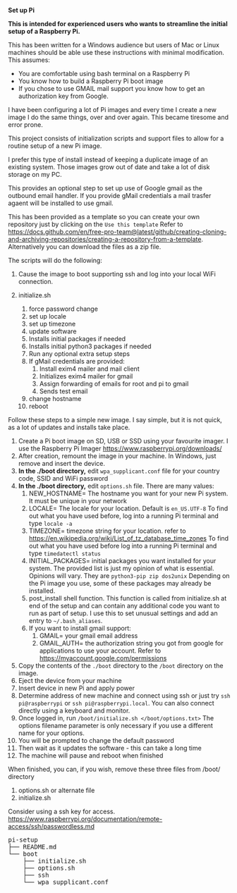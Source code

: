 __Set up Pi__

**This is intended for experienced users who wants to streamline the initial setup of a Raspberry Pi.**

This has been written for a Windows audience but users of Mac or Linux machines should be able use these instructions with minimal modification.
This assumes:

- You are comfortable using bash terminal on a Raspberry Pi
- You know how to build a Raspberry Pi boot image
- If you chose to use GMAIL mail support you know how to get an authorization key from Google.

I have been configuring a lot of Pi images and every time I create a new image I do the same things, over and over again. This became tiresome and error prone.

This project consists of initialization scripts and support files to allow for a routine setup of a new Pi image.

I prefer this type of install instead of keeping a duplicate image of an existing system. Those images grow out of date and take a lot of disk storage on my PC.

This provides an optional step to set up use of Google gmail as the outbound email handler. If you provide gMail credentials a mail trasfer agaent will be installed to use gmail.

This has been provided as a template so you can create your own repository just by clicking on the `Use this template`  Refer to https://docs.github.com/en/free-pro-team@latest/github/creating-cloning-and-archiving-repositories/creating-a-repository-from-a-template. Alternatively you can download the files as a zip file.


The scripts will do the following:

1. Cause the image to boot supporting ssh and log into your local WiFi connection.

2. initialize.sh
   1. force password change
   2. set up locale
   3. set up timezone
   4. update software
   5. Installs initial packages if needed
   6. Installs initial python3 packages if needed
   7. Run any optional extra setup steps
   8. If gMail credentials are provided:
      1.  Install exim4 mailer and mail client
      2.  Initializes exim4 mailer for gmail
      3.  Assign forwarding of emails for root and pi to gmail
      4.  Sends test email
   9.  change hostname
   10. reboot


Follow these steps to a simple new image. I say simple, but it is not quick, as a lot of updates and installs take place.

1. Create a Pi boot image on SD, USB or SSD using your favourite imager. I use the Raspberry Pi Imager https://www.raspberrypi.org/downloads/
2. After creation, remount the image in your machine. In Windows, just remove and insert the device.
3. __In the ./boot directory,__ edit `wpa_supplicant.conf` file for your country code, SSID and WiFi password
4. __In the ./boot directory,__ edit `options.sh` file.  There are many values:
   1. NEW_HOSTNAME= The hostname you want for your new Pi system. It must be unique in your network
   2. LOCALE= The locale for your location. Default is `en_US.UTF-8` To find out what you have used before, log into a running Pi terminal and type `locale -a`
   3. TIMEZONE= timezone string for your location. refer to https://en.wikipedia.org/wiki/List_of_tz_database_time_zones To find out what you have used before log into a running Pi terminal and type `timedatectl status`
   4. INITIAL_PACKAGES= initial packages you want installed for your system. The provided list is just my opinion of what is essential. Opinions will vary. They are `python3-pip zip dos2unix` Depending on the Pi image you use, some of these packages may already be installed.
   5. post_install shell function. This function is called from initialize.sh at end of the setup and can contain any additional code you want to run as part of setup. I use this to set unusual settings and add an entry to `~/.bash_aliases`.
   6. If you want to install gmail support:
      1. GMAIL= your gmail email address
      2. GMAIL_AUTH= the authorization string you got from google for applications to use your account. Refer to https://myaccount.google.com/permissions
5. Copy the contents of the `./boot` directory to the `/boot` directory on the image.
6. Eject the device from your machine
7. Insert device in new Pi and apply power
8. Determine address of new machine and connect using ssh or just try `ssh pi@raspberrypi` or `ssh pi@raspberrypi.local`. You can also connect directly using a keyboard and monitor.
9. Once logged in, run `/boot/initialize.sh </boot/options.txt>` The options filename parameter is only necessary if you use a different name for your options.
10. You will be prompted to change the default password
11. Then wait as it updates the software - this can take a long time
12. The machine will pause and reboot when finished

When finished, you can, if you wish, remove these three files from /boot/ directory
1.  options.sh or alternate file
2.  initialize.sh

Consider using a ssh key for access. https://www.raspberrypi.org/documentation/remote-access/ssh/passwordless.md

<pre>
pi-setup
├── README.md
└── boot
    ├── initialize.sh
    ├── options.sh
    ├── ssh
    └── wpa_supplicant.conf
</pre>
